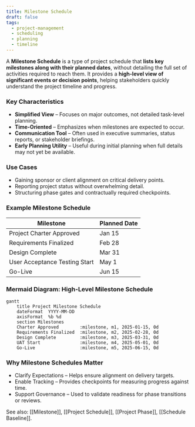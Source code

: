 ```yaml
---
title: Milestone Schedule  
draft: false  
tags:  
  - project-management  
  - scheduling  
  - planning  
  - timeline  
---
```


A **Milestone Schedule** is a type of project schedule that **lists key milestones along with their planned dates**, without detailing the full set of activities required to reach them. It provides a **high-level view of significant events or decision points**, helping stakeholders quickly understand the project timeline and progress.

### **Key Characteristics**
- **Simplified View** – Focuses on major outcomes, not detailed task-level planning.
- **Time-Oriented** – Emphasizes when milestones are expected to occur.
- **Communication Tool** – Often used in executive summaries, status reports, or stakeholder briefings.
- **Early Planning Utility** – Useful during initial planning when full details may not yet be available.

### **Use Cases**
- Gaining sponsor or client alignment on critical delivery points.
- Reporting project status without overwhelming detail.
- Structuring phase gates and contractually required checkpoints.

### **Example Milestone Schedule**
| Milestone                     | Planned Date  |
|------------------------------|---------------|
| Project Charter Approved      | Jan 15        |
| Requirements Finalized        | Feb 28        |
| Design Complete               | Mar 31        |
| User Acceptance Testing Start | May 1         |
| Go-Live                       | Jun 15        |

### **Mermaid Diagram: High-Level Milestone Schedule**
```mermaid
gantt
    title Project Milestone Schedule
    dateFormat  YYYY-MM-DD
    axisFormat  %b %d
    section Milestones
    Charter Approved        :milestone, m1, 2025-01-15, 0d
    Requirements Finalized  :milestone, m2, 2025-02-28, 0d
    Design Complete         :milestone, m3, 2025-03-31, 0d
    UAT Start               :milestone, m4, 2025-05-01, 0d
    Go-Live                 :milestone, m5, 2025-06-15, 0d
```

### Why Milestone Schedules Matter

- Clarify Expectations – Helps ensure alignment on delivery targets.
- Enable Tracking – Provides checkpoints for measuring progress against time.
- Support Governance – Used to validate readiness for phase transitions or reviews.

See also: [[Milestone]], [[Project Schedule]], [[Project Phase]], [[Schedule Baseline]].
